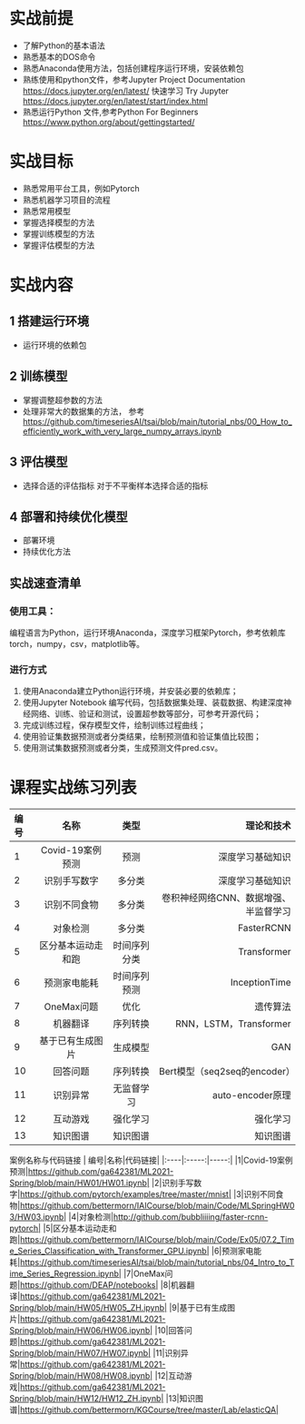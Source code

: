 # 实战前提
* 了解Python的基本语法
* 熟悉基本的DOS命令
* 熟悉Anaconda使用方法，包括创建程序运行环境，安装依赖包
* 熟练使用和python文件，参考Jupyter Project Documentation https://docs.jupyter.org/en/latest/ 快速学习 Try Jupyter https://docs.jupyter.org/en/latest/start/index.html  
* 熟悉运行Python 文件,参考Python For Beginners https://www.python.org/about/gettingstarted/
# 实战目标
* 熟悉常用平台工具，例如Pytorch
* 熟悉机器学习项目的流程
* 熟悉常用模型
* 掌握选择模型的方法
* 掌握训练模型的方法
* 掌握评估模型的方法

# 实战内容
## 1 搭建运行环境

* 运行环境的依赖包

## 2 训练模型
* 掌握调整超参数的方法
* 处理非常大的数据集的方法， 参考  https://github.com/timeseriesAI/tsai/blob/main/tutorial_nbs/00_How_to_efficiently_work_with_very_large_numpy_arrays.ipynb
## 3 评估模型
* 选择合适的评估指标  对于不平衡样本选择合适的指标
## 4 部署和持续优化模型
* 部署环境
* 持续优化方法
## 实战速查清单
### 使用工具：
编程语言为Python，运行环境Anaconda，深度学习框架Pytorch，参考依赖库 torch，numpy，csv，matplotlib等。
### 进行方式
1. 使用Anaconda建立Python运行环境，并安装必要的依赖库；
2. 使用Jupyter Notebook 编写代码，包括数据集处理、装载数据、构建深度神经网络、训练、验证和测试，设置超参数等部分，可参考开源代码；
3. 完成训练过程，保存模型文件，绘制训练过程曲线；
4. 使用验证集数据预测或者分类结果，绘制预测值和验证集值比较图；
5. 使用测试集数据预测或者分类，生成预测文件pred.csv。
# 课程实战练习列表
| 编号|名称|类型|理论和技术|
|:----|:-----:|:-----:|-----:|
|1|Covid-19案例预测|预测|深度学习基础知识|
|2|识别手写数字|多分类|深度学习基础知识|
|3|识别不同食物|多分类|卷积神经网络CNN、数据增强、半监督学习|
|4|对象检测|多分类|FasterRCNN|
|5|区分基本运动走和跑|时间序列分类|Transformer|
|6|预测家电能耗|时间序列预测|InceptionTime|
|7|OneMax问题|优化|遗传算法|
|8|机器翻译|序列转换|RNN，LSTM，Transformer|
|9|基于已有生成图片|生成模型|GAN|
|10|回答问题|序列转换|Bert模型（seq2seq的encoder）|
|11|识别异常|无监督学习|auto-encoder原理|
|12|互动游戏|强化学习|强化学习|
|13|知识图谱|知识图谱|知识图谱|

案例名称与代码链接
| 编号|名称|代码链接|
|:----|:-----:|-----:|
|1|Covid-19案例预测|https://github.com/ga642381/ML2021-Spring/blob/main/HW01/HW01.ipynb|
|2|识别手写数字|https://github.com/pytorch/examples/tree/master/mnist|
|3|识别不同食物|https://github.com/bettermorn/IAICourse/blob/main/Code/MLSpringHW03/HW03.ipynb|
|4|对象检测|http://github.com/bubbliiiing/faster-rcnn-pytorch|
|5|区分基本运动走和跑|https://github.com/bettermorn/IAICourse/blob/main/Code/Ex05/07.2_Time_Series_Classification_with_Transformer_GPU.ipynb|
|6|预测家电能耗|https://github.com/timeseriesAI/tsai/blob/main/tutorial_nbs/04_Intro_to_Time_Series_Regression.ipynb|
|7|OneMax问题|https://github.com/DEAP/notebooks|
|8|机器翻译|https://github.com/ga642381/ML2021-Spring/blob/main/HW05/HW05_ZH.ipynb|
|9|基于已有生成图片|https://github.com/ga642381/ML2021-Spring/blob/main/HW06/HW06.ipynb|
|10|回答问题|https://github.com/ga642381/ML2021-Spring/blob/main/HW07/HW07.ipynb|
|11|识别异常|https://github.com/ga642381/ML2021-Spring/blob/main/HW08/HW08.ipynb|
|12|互动游戏|https://github.com/ga642381/ML2021-Spring/blob/main/HW12/HW12_ZH.ipynb|
|13|知识图谱|https://github.com/bettermorn/KGCourse/tree/master/Lab/elasticQA|

